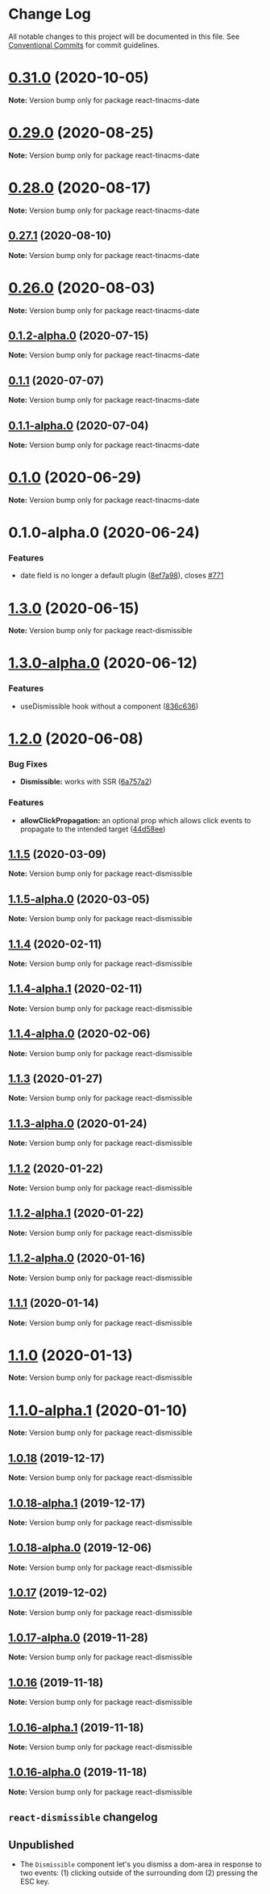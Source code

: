 # Change Log

All notable changes to this project will be documented in this file.
See [Conventional Commits](https://conventionalcommits.org) for commit guidelines.

# [0.31.0](https://github.com/tinacms/tinacms/compare/v0.30.0...v0.31.0) (2020-10-05)

**Note:** Version bump only for package react-tinacms-date





# [0.29.0](https://github.com/tinacms/tinacms/compare/v0.28.0...v0.29.0) (2020-08-25)

**Note:** Version bump only for package react-tinacms-date





# [0.28.0](https://github.com/tinacms/tinacms/compare/v0.27.3...v0.28.0) (2020-08-17)

**Note:** Version bump only for package react-tinacms-date





## [0.27.1](https://github.com/tinacms/tinacms/compare/v0.27.0...v0.27.1) (2020-08-10)

**Note:** Version bump only for package react-tinacms-date





# [0.26.0](https://github.com/tinacms/tinacms/compare/v0.25.0...v0.26.0) (2020-08-03)

**Note:** Version bump only for package react-tinacms-date





## [0.1.2-alpha.0](https://github.com/tinacms/tinacms/compare/react-tinacms-date@0.1.1...react-tinacms-date@0.1.2-alpha.0) (2020-07-15)

**Note:** Version bump only for package react-tinacms-date





## [0.1.1](https://github.com/tinacms/tinacms/compare/react-tinacms-date@0.1.1-alpha.0...react-tinacms-date@0.1.1) (2020-07-07)

**Note:** Version bump only for package react-tinacms-date





## [0.1.1-alpha.0](https://github.com/tinacms/tinacms/compare/react-tinacms-date@0.1.0...react-tinacms-date@0.1.1-alpha.0) (2020-07-04)

**Note:** Version bump only for package react-tinacms-date





# [0.1.0](https://github.com/tinacms/tinacms/compare/react-tinacms-date@0.1.0-alpha.0...react-tinacms-date@0.1.0) (2020-06-29)

**Note:** Version bump only for package react-tinacms-date





# 0.1.0-alpha.0 (2020-06-24)


### Features

* date field is no longer a default plugin ([8ef7a98](https://github.com/tinacms/tinacms/commit/8ef7a98)), closes [#771](https://github.com/tinacms/tinacms/issues/771)





# [1.3.0](https://github.com/tinacms/tinacms/compare/react-dismissible@1.3.0-alpha.0...react-dismissible@1.3.0) (2020-06-15)

**Note:** Version bump only for package react-dismissible





# [1.3.0-alpha.0](https://github.com/tinacms/tinacms/compare/react-dismissible@1.2.0...react-dismissible@1.3.0-alpha.0) (2020-06-12)


### Features

* useDismissible hook without a component ([836c636](https://github.com/tinacms/tinacms/commit/836c636))





# [1.2.0](https://github.com/tinacms/tinacms/compare/react-dismissible@1.1.5...react-dismissible@1.2.0) (2020-06-08)


### Bug Fixes

* **Dismissible:** works with SSR ([6a757a2](https://github.com/tinacms/tinacms/commit/6a757a2))


### Features

* **allowClickPropagation:** an optional prop which allows click events to propagate to the intended target ([44d58ee](https://github.com/tinacms/tinacms/commit/44d58ee))





## [1.1.5](https://github.com/tinacms/tinacms/compare/react-dismissible@1.1.5-alpha.0...react-dismissible@1.1.5) (2020-03-09)

**Note:** Version bump only for package react-dismissible

## [1.1.5-alpha.0](https://github.com/tinacms/tinacms/compare/react-dismissible@1.1.4...react-dismissible@1.1.5-alpha.0) (2020-03-05)

**Note:** Version bump only for package react-dismissible

## [1.1.4](https://github.com/tinacms/tinacms/compare/react-dismissible@1.1.4-alpha.1...react-dismissible@1.1.4) (2020-02-11)

**Note:** Version bump only for package react-dismissible

## [1.1.4-alpha.1](https://github.com/tinacms/tinacms/compare/react-dismissible@1.1.4-alpha.0...react-dismissible@1.1.4-alpha.1) (2020-02-11)

**Note:** Version bump only for package react-dismissible

## [1.1.4-alpha.0](https://github.com/tinacms/tinacms/compare/react-dismissible@1.1.3...react-dismissible@1.1.4-alpha.0) (2020-02-06)

**Note:** Version bump only for package react-dismissible

## [1.1.3](https://github.com/tinacms/tinacms/compare/react-dismissible@1.1.3-alpha.0...react-dismissible@1.1.3) (2020-01-27)

**Note:** Version bump only for package react-dismissible

## [1.1.3-alpha.0](https://github.com/tinacms/tinacms/compare/react-dismissible@1.1.2...react-dismissible@1.1.3-alpha.0) (2020-01-24)

**Note:** Version bump only for package react-dismissible

## [1.1.2](https://github.com/tinacms/tinacms/compare/react-dismissible@1.1.2-alpha.1...react-dismissible@1.1.2) (2020-01-22)

**Note:** Version bump only for package react-dismissible

## [1.1.2-alpha.1](https://github.com/tinacms/tinacms/compare/react-dismissible@1.1.2-alpha.0...react-dismissible@1.1.2-alpha.1) (2020-01-22)

**Note:** Version bump only for package react-dismissible

## [1.1.2-alpha.0](https://github.com/tinacms/tinacms/compare/react-dismissible@1.1.1...react-dismissible@1.1.2-alpha.0) (2020-01-16)

**Note:** Version bump only for package react-dismissible

## [1.1.1](https://github.com/tinacms/tinacms/compare/react-dismissible@1.1.0...react-dismissible@1.1.1) (2020-01-14)

**Note:** Version bump only for package react-dismissible

# [1.1.0](https://github.com/tinacms/tinacms/compare/react-dismissible@1.1.0-alpha.1...react-dismissible@1.1.0) (2020-01-13)

**Note:** Version bump only for package react-dismissible

# [1.1.0-alpha.1](https://github.com/tinacms/tinacms/compare/react-dismissible@1.1.0-alpha.0...react-dismissible@1.1.0-alpha.1) (2020-01-10)

**Note:** Version bump only for package react-dismissible

## [1.0.18](https://github.com/tinacms/tinacms/compare/react-dismissible@1.0.18-alpha.1...react-dismissible@1.0.18) (2019-12-17)

**Note:** Version bump only for package react-dismissible

## [1.0.18-alpha.1](https://github.com/tinacms/tinacms/compare/react-dismissible@1.0.18-alpha.0...react-dismissible@1.0.18-alpha.1) (2019-12-17)

**Note:** Version bump only for package react-dismissible

## [1.0.18-alpha.0](https://github.com/tinacms/tinacms/compare/react-dismissible@1.0.17...react-dismissible@1.0.18-alpha.0) (2019-12-06)

**Note:** Version bump only for package react-dismissible

## [1.0.17](https://github.com/tinacms/tinacms/compare/react-dismissible@1.0.17-alpha.0...react-dismissible@1.0.17) (2019-12-02)

**Note:** Version bump only for package react-dismissible

## [1.0.17-alpha.0](https://github.com/tinacms/tinacms/compare/react-dismissible@1.0.16...react-dismissible@1.0.17-alpha.0) (2019-11-28)

**Note:** Version bump only for package react-dismissible

## [1.0.16](https://github.com/tinacms/tinacms/compare/react-dismissible@1.0.16-alpha.1...react-dismissible@1.0.16) (2019-11-18)

**Note:** Version bump only for package react-dismissible

## [1.0.16-alpha.1](https://github.com/tinacms/tinacms/compare/react-dismissible@1.0.15...react-dismissible@1.0.16-alpha.1) (2019-11-18)

**Note:** Version bump only for package react-dismissible

## [1.0.16-alpha.0](https://github.com/tinacms/tinacms/compare/react-dismissible@1.0.15...react-dismissible@1.0.16-alpha.0) (2019-11-18)

**Note:** Version bump only for package react-dismissible

## `react-dismissible` changelog

## Unpublished

- The `Dismissible` component let's you dismiss a dom-area in response to two events: (1)
  clicking outside of the surrounding dom (2) pressing the ESC key.
